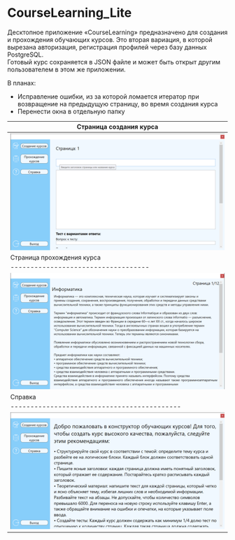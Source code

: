 # CourseLearning_Lite
Десктопное приложение «CourseLearning» предназначено для создания и прохождения обучающих курсов. Это вторая вариация, в которой вырезана авторизация, регистрация профилей через базу данных PostgreSQL.   
Готовый курс сохраняется в JSON файле и может быть открыт другим пользователем в этом же приложении.

В планах: 
- Исправление ошибки, из за которой ломается итератор при возвращение на предыдущую страницу, во время создания курса
- Перенести окна в отдельную папку

| Страница создания курса             |
| ----------------------------------- |
| ![скриншот страницы создания курса](Images/github/App_create.png) |
| Страница прохождения курса          |
| ----------------------------------- |
| ![скриншот страницы прохождения курса](Images/github/App_read.png) |
| Справка                                     |
| ------------------------------------------- |
| ![скриншот справки](Images/github/App_help.png) |
